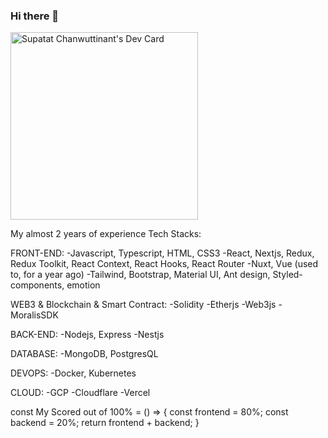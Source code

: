 ### Hi there 👋

<a align="left" href="https://app.daily.dev/diskette42"><img src="https://api.daily.dev/devcards/f200ddf4d2c4402a864deab3e9f38fb8.png?r=xl1" width="300" alt="Supatat Chanwuttinant's Dev Card"/></a>

My almost 2 years of experience Tech Stacks:

FRONT-END:
-Javascript, Typescript, HTML, CSS3
-React, Nextjs, Redux, Redux Toolkit, React Context, React Hooks, React Router
-Nuxt, Vue (used to, for a year ago)
-Tailwind, Bootstrap, Material UI, Ant design, Styled-components, emotion 

WEB3 & Blockchain & Smart Contract:
-Solidity
-Etherjs
-Web3js
-MoralisSDK

BACK-END:
-Nodejs, Express
-Nestjs

DATABASE:
-MongoDB, PostgresQL

DEVOPS:
-Docker, Kubernetes

CLOUD:
-GCP
-Cloudflare
-Vercel

const My Scored out of 100% = () => {
  const frontend = 80%;
  const backend = 20%;
  return frontend + backend;
}


<!--
**diskette42/diskette42** is a ✨ _special_ ✨ repository because its `README.md` (this file) appears on your GitHub profile.

Here are some ideas to get you started:

- 🔭 I’m currently working on ...
- 🌱 I’m currently learning ...
- 👯 I’m looking to collaborate on ...
- 🤔 I’m looking for help with ...
- 💬 Ask me about ...
- 📫 How to reach me: ...
- 😄 Pronouns: ...
- ⚡ Fun fact: ...
-->
